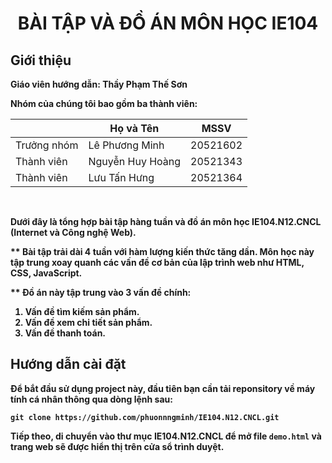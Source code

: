 <h1><p align="center">BÀI TẬP VÀ ĐỒ ÁN MÔN HỌC IE104</p></h1>

## Giới thiệu

<b>Giáo viên hướng dẫn: Thầy Phạm Thế Sơn<b>

Nhóm của chúng tôi bao gồm ba thành viên:

|             | Họ và Tên        | MSSV     |
| ----------- | ---------------- | -------- |
| Trưởng nhóm | Lê Phương Minh   | 20521602 |
| Thành viên  | Nguyễn Huy Hoàng | 20521343 |
| Thành viên  | Lưu Tấn Hưng     | 20521364 |

<br>

Dưới đây là tổng hợp bài tập hàng tuần và đồ án môn học IE104.N12.CNCL (Internet và Công nghệ Web).

\*\* Bài tập trải dài 4 tuần với hàm lượng kiến thức tăng dần. Môn học này tập trung xoay quanh các vấn đề cơ bản của lập trình web như HTML, CSS, JavaScript.

\*\* Đồ án này tập trung vào 3 vấn đề chính:

<ol>
    <li> Vấn đề tìm kiếm sản phẩm.
    <li> Vấn đề xem chi tiết sản phẩm.
    <li> Vấn đề thanh toán.
    </ol>

## Hướng dẫn cài đặt

Để bắt đầu sử dụng project này, đầu tiên bạn cần tải reponsitory về máy tính cá nhân thông qua dòng lệnh sau:

```
git clone https://github.com/phuonnngminh/IE104.N12.CNCL.git
```

Tiếp theo, di chuyển vào thư mục IE104.N12.CNCL để mở file `demo.html` và trang web sẽ được hiển thị trên cửa sổ trình duyệt.
